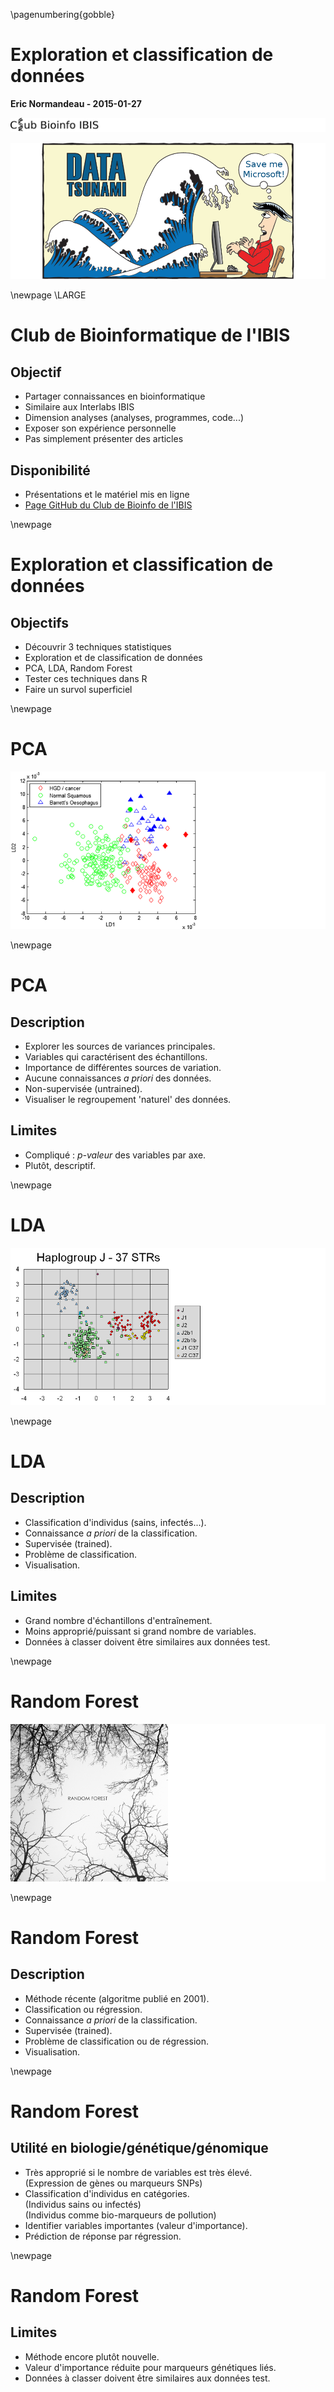 \pagenumbering{gobble}

# Exploration et classification de données

**Eric Normandeau - 2015-01-27**

![](./00_images/logo.png)  

![](./00_images/data_tsunami.png)  

\newpage
\LARGE

# Club de Bioinformatique de l'IBIS

## Objectif
- Partager connaissances en bioinformatique
- Similaire aux Interlabs IBIS
- Dimension analyses (analyses, programmes, code...)
- Exposer son expérience personnelle
- Pas simplement présenter des articles

## Disponibilité
- Présentations et le matériel mis en ligne
- [Page GitHub du Club de Bioinfo de l'IBIS](https://github.com/enormandeau/club_bioinfo_ibis)

\newpage

# Exploration et classification de données
## Objectifs
- Découvrir 3 techniques statistiques
- Exploration et de classification de données
- PCA, LDA, Random Forest
- Tester ces techniques dans R
- Faire un survol superficiel

\newpage

# PCA
![](./00_images/pca.png)

\newpage

# PCA
## Description
- Explorer les sources de variances principales.
- Variables qui caractérisent des échantillons.
- Importance de différentes sources de variation.
- Aucune connaissances *a priori* des données.
- Non-supervisée (untrained).
- Visualiser le regroupement 'naturel' des données.
## Limites
- Compliqué : *p-valeur* des variables par axe.
- Plutôt, descriptif.

\newpage

# LDA
![](./00_images/lda.png)

\newpage

# LDA
## Description
- Classification d'individus (sains, infectés...).
- Connaissance *a priori* de la classification.
- Supervisée (trained).
- Problème de classification.
- Visualisation.

## Limites
- Grand nombre d'échantillons d'entraînement.
- Moins approprié/puissant si grand nombre de variables.
- Données à classer doivent être similaires aux données test.

\newpage

# Random Forest
![](./00_images/random_forest.png)

\newpage

# Random Forest
## Description
- Méthode récente (algoritme publié en 2001).
- Classification ou régression.
- Connaissance *a priori* de la classification.
- Supervisée (trained).
- Problème de classification ou de régression.
- Visualisation.

\newpage

# Random Forest
## Utilité en biologie/génétique/génomique
- Très approprié si le nombre de variables est très élevé.  
  (Expression de gènes ou marqueurs SNPs)
- Classification d'individus en catégories.  
  (Individus sains ou infectés)  
  (Individus comme bio-marqueurs de pollution)
- Identifier variables importantes (valeur d'importance).
- Prédiction de réponse par régression.

\newpage

# Random Forest
## Limites
- Méthode encore plutôt nouvelle.
- Valeur d'importance réduite pour marqueurs génétiques liés.
- Données à classer doivent être similaires aux données test.

